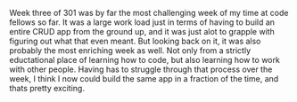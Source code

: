 Week three of 301 was by far the most challenging week of my time at code fellows so far. It was a large work load just in terms of having to build an entire CRUD app from the ground up, and it was just alot to grapple with figuring out what that even meant. But looking back on it, it was also probably the most enriching week as well. Not only from a strictly eductational place of learning how to code, but also learning how to work with other people. Having has to struggle through that process over the week, I think I now could build the same app in a fraction of the time, and thats pretty exciting. 
